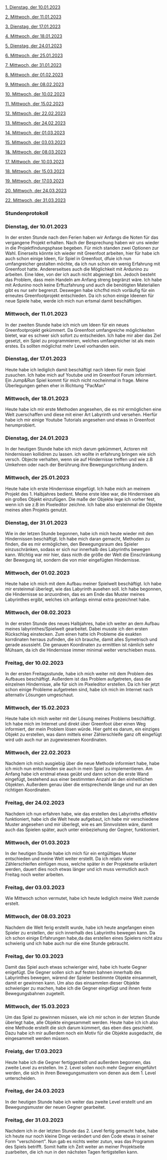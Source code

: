 


[1. Dienstag, der 10.01.2023](#1)

[2. Mittwoch, der 11.01.2023](#2)

[3. Dienstag, der 17.01.2023](#3)

[4. Mittwoch, der 18.01.2023](#4)

[5. Dienstag, der 24.01.2023](#5)

[6. Mittwoch, der 25.01.2023](#6)

[7. Mittwoch, der 31.01.2023](#7)

[8. Mittwoch, der 01.02.2023](#8)

[9. Mittwoch, der 08.02.2023](#9)

[10. Mittwoch, der 10.02.2023](#10)

[11. Mittwoch, der 15.02.2023](#11)

[12. Mittwoch, der 22.02.2023](#12)

[13. Mittwoch, der 24.02.2023](#13)

[14. Mittwoch, der 01.03.2023](#14)

[15. Mittwoch, der 03.03.2023](#15)

[1&. Mittwoch, der 08.03.2023](#16)

[17. Mittwoch, der 10.03.2023](#17)

[18. Mittwoch, der 15.03.2023](#18)

[19. Mittwoch, der 17.03.2023](#19)

[20. Mittwoch, der 24.03.2023](#20)

[22. Mittwoch, der 31.03.2023](#21)





<h3 id="kapitel1"> Stundenprotokoll</a></h2></li>


### <a name="1"></a> Dienstag, der 10.01.2023

In der ersten Stunde nach den Ferien haben wir Anfangs die Noten für das vergangene Projekt erhalten. Nach der Besprechung haben wir uns wieder in die Projektfindungsphase begeben. Für mich standen zwei Optionen zur Wahl. Einerseits könnte ich wieder mit Greenfoot arbeiten, hier für habe ich auch schon einige Ideen, für Spiel in Greenfoot, dfuie ich nun umfangreicher gestalten möchte, da ich nun schon ein wenig Erfahrung mit Greenfoot hatte. Andererseitses auch die Möglichkeit mit Ardunino zu arbeiten. Eine Idee, von der ich auch nicht abgeniegt bin. Jedoch besteht das Problem, dass mein Handeln am Anfang streng begränzt wäre. Ich habe mit Ardunino noch keine Erftuzfahrung und auch die benötigten Materialien gibt es nur sehr begrenzt. Deswegen habe ichcfhd mich vorläufig für ein erneutes Greenfootprojekt entschieden. Da ich schon einige Ideenen für neue Spiele habe, werde ich mich nun ertsmal damit beschäftigen.


### <a name="2"></a> Mittwoch, der 11.01.2023

In der zweiten Stunde habe ich mich um Ideen für ein neues Greenfootprojekt gekümmert. Da Greenfoot umfangreiche möglichkeiten bietet, war es schwer sich sofort zu entscheiden. Ich habe mir aber das Ziel gesetzt, ein Spiel zu programmieren, welches umfangreicher ist als mein erstes. Es sollten möglichst mehr Level vorhanden sein.


### <a name="3"></a> Dienstag, der 17.01.2023
  
Heute habe ich lediglich damit beschäftigt nach Ideen für mein Spiel zusuchen. Ich habe mich auf Youtube und im Greenfoot Forum informiert. Ein Jump&Run Spiel kommt für mich nicht nocheinmal in frage. Meine Überlegungen gehen eher in Richtung "PacMan"
  

### <a name="4"></a> Mittwoch, der 18.01.2023

Heute habe ich mir erste Methoden angesehen, die es mir ermöglichen eine Welt zuerschaffen und diese mit einer Art Labyrinth und versehen. Hierfür habe ich mir einige Youtube Tutorials angesehen und etwas in Greenfoot herumprobiert.

### <a name="5"></a> Dienstag, der 24.01.2023

In der heutigen Stunde habe ich mich darum gekümmert, Actoren mit hindernissen kollidiren zu lassen. ich wollte in erfahrung bringen wie sich versch. Objecte verhalten, wenn sie auf Hindernisse treffen und wie z.B Umkehren oder nach der Berührung ihre Bewegungsrichtung ändern.

### <a name="6"></a> Mittwoch, der 25.01.2023

Heute habe ich erste Hindernisse eingefügt. Ich habe mich an meinem Projekt des 1. Halbjahres bedient. Meine erste Idee war, die Hindernisee als ein großes Objekt einzufügen. Die maße der Objekte lege ich vorher fest, wenn ich sie z.B im Pixeleditor zeichne. 
Ich habe also ersteinmal die Objekte meines alten Projekts genutzt. 

### <a name="7"></a> Dienstag, der 31.01.2023

Wie in der letzen Stunde begonnen, habe ich mich heute wieder mit den Hindernissen beschäftigt. Ich habe mich daran gemacht, Methoden zu finden, die es mir ermöglichen, den Bewegungsraum des Spieler einzuschränken, sodass er sich nur innerhalb des Labyrinths bewegen kann. Wichtig war mir hier, dass nicth die größe der Welt die Einschränkung der Bewegung ist, sondern die von mier eingefügten Hindernisse. 

### <a name="8"></a> Mittwoch, der 01.02.2023

Heute habe ich mich mit dem Aufbau meiner Spielwelt beschäftigt. Ich habe mir ersteinmal überlegt, wie das Labyrinth ausehen soll. Ich habe begonnen, die Hindernisse so anzuordnen, das es am Ende das Muster meines Labyrinthes ergibt, welches ich anfangs einmal extra gezeichnet habe. 

### <a name="9"></a> Mittwoch, der 08.02.2023

In der ersten Stunde des neues Halbjahres, habe ich weiter an dem Aufbau meines labyrinthes/Spielwelt gearbeitet. Dabei musste ich den ersten Rückschlag einstecken. Zum einen hatte ich Probleme die exakten korrdinaten herraus zufinden, die ich brauche, damit alles Symetrisch und gerade asussieht. Die genauen Koordinaten zu ermittlen ist nämlich sehr Mühsam, da ich die Hindernisse immer minimal weiter verschieben muss. 

### <a name="10"></a> Freitag, der 10.02.2023 

In der ersten Freitagsstunde, habe ich mich weiter mit dem Problem des Aufbaues beschäftigt. Außerdem ist das Problem aufgetreten, dass die einzelnen Hindernisse, alle für sich im Pixeleditor erstellen. Da ich hier jetzt schon einige Probleme aufgetreten sind, habe ich mich im Internet nach alternativ Lösungen umgeschaut. 

### <a name="11"></a> Mittwoch, der 15.02.2023 

Heute habe ich mich weiter mit der Lösung meines Problems beschäftigt. Ich habe mich im Internet und direkt über Greenfoot über einen Weg informiert, der mein Problem lösen würde. Hier geht es darum, ein einziges Objekt zu erstellen, was dann mittels einer Zählerschleife ganz oft eingefügt wird udn auch nur an zugewiesenen Koordinaten. 

### <a name="12"></a> Mittwoch, der 22.02.2023 

Nachdem ich mich ausgiebig über die neue Methode informiert habe, habe ich mich nun entschieden sie auch in mein Spiel zu implementieren. 
Am Anfang habe ich erstmal etwas geübt und dann schon die erste Wand eingefügt, bestehend aus einer bestimmten Anzahl an den einheitlichen Objekten. Außerdem genau über die entsprechende länge und nur an den richtigen Koordinaten. 

### <a name="13"></a> Freitag, der 24.02.2023 

Nachdem ich nun erfahren habe, wie das erstellen des Labyrinths effektiv funktioniert, habe ich die Welt heute aufgebaut, ich habe mir verschiedene Muster angesehen und mir überlegt, wie es am Sinnvolsten wäre, damit auch das Spielen später, auch unter einbeziehung der Gegner, funktioniert.

### <a name="14"></a> Mittwoch, der 01.03.2023 

In der heutigen Stunde habe ich mich für ein entgültiges Muster entschieden und meine Welt weiter erstellt. Da ich relativ viele Zählerschleifen einfügen muss, welche später in der Projektseite erläutert werden, dauert dies noch etwas länger und ich muss vermutlich auch Freitag noch weiter arbeiten. 

### <a name="15"></a> Freitag, der 03.03.2023

Wie Mittwoch schon vermutet, habe ich heute lediglich meine Welt zuende erstelt.

### <a name="16"></a> Mittwoch, der 08.03.2023

Nachdem die Welt ferig erstellt wurde, habe ich heute angefangen einen Spieler zu erstellen, der sich innerhalb des Labyrinths bewegen kann. Da ich schon einige Erfahrungen habe,da das erstellen eines Spielers nicht alzu schwierig und ich habe auch nur die eine Stunde gebraucht. 

### <a name="17"></a> Freitag, der 10.03.2023

Damit das Spiel auch etwas schwieriger wird, habe ich huete Gegner enigefügt. Die Gegner sollen sich auf festen bahnen innerhalb des Labyrinthes bewegen, wärend der Spieler bestimmte Objekte einsammelt, damit er gewinnen kann. 
Um also das einsammlen dieser Objekte schwieriger zu machen, habe ich die Gegner eingefügt und ihnen feste Bewegungsbahnen zugeteilt. 

### <a name="18"></a> Mittwoch, der 15.03.2023

Um das Spiel zu gewinnen müssen, wie ich mir schon in der letzten Stunde überlegt habe, alle Objekte eingesammelt werden. Heute habe ich ich also eine Methode erstellt die sich darum kümmert, das eben dies geschieht. Dazu habe ich mir außerdem noch ein Motiv für die Objekte ausgedacht, die eingesammelt werden müssen. 

### <a name="19"></a> Freiatg, der 17.03.2023

Heute habe ich die Gegner fertiggestellt und außerdem begonnen, das zweite Level zu erstellen. Im 2. Level sollen noch mehr Gegner eingeführt werden, die sich in ihren Bewegungsmustern von denen aus dem 1. Level unterscheiden. 

### <a name="20"></a> Freitag, der 24.03.2023 

In der heutigen Stunde habe ich weiter das zweite Level erstellt und am Bewegungsmuster der neuen Gegner gearbeitet. 

### <a name="21"></a> Freitag, der 31.03.2023 

Nachdem ich in der letzten Stunde das 2. Level fertig gemacht habe, habe ich heute nur noch kleine Dinge verändert und den Code etwas in seiner Form "verschönert". 
Nun gab es nichts weiter zutun, was das Programm des Spiels betrifft. Somit hatte ich Zeit weiter an meiner Projektseite zuarbeiten, die ich nun in den nächsten Tagen fertigstellen kann. 
